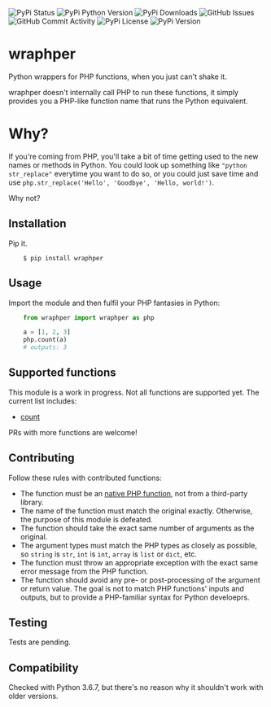 ![PyPi Status](https://img.shields.io/pypi/status/wraphper.svg) ![PyPi Python Version](https://img.shields.io/pypi/pyversions/wraphper.svg) ![PyPi Downloads](https://img.shields.io/pypi/dm/wraphper.svg) ![GitHub Issues](https://img.shields.io/github/issues-raw/aalaap/wraphper.svg) ![GitHub Commit Activity](https://img.shields.io/github/commit-activity/y/aalaap/wraphper.svg) ![PyPi License](https://img.shields.io/pypi/l/wraphper.svg) ![PyPi Version](https://img.shields.io/pypi/v/wraphper.svg)

# wraphper

Python wrappers for PHP functions, when you just can't shake it.

wraphper doesn't internally call PHP to run these functions, it simply provides you a PHP-like function name that runs the Python equivalent.

# Why?

If you're coming from PHP, you'll take a bit of time getting used to the new names or methods in Python. You could look up something like `"python str_replace"` everytime you want to do so, or you could just save time and use `php.str_replace('Hello', 'Goodbye', 'Hello, world!')`.

Why not?

## Installation

Pip it.

```
    $ pip install wraphper
```

## Usage

Import the module and then fulfil your PHP fantasies in Python:

```python
    from wraphper import wraphper as php

    a = [1, 2, 3]
    php.count(a)
    # outputs: 3
```

## Supported functions

This module is a work in progress. Not all functions are supported yet. The current list includes:

- [count](http://php.net/manual/en/function.count.php)

PRs with more functions are welcome!

## Contributing

Follow these rules with contributed functions:

- The function must be an [native PHP function](http://php.net/manual/en/funcref.php), not from a third-party library. 
- The name of the function must match the original exactly. Otherwise, the purpose of this module is defeated.
- The function should take the exact same number of arguments as the original.
- The argument types must match the PHP types as closely as possible, so `string` is `str`, `int` is `int`, `array` is `list` or `dict`, etc.
- The function must throw an appropriate exception with the exact same error message from the PHP function.
- The function should avoid any pre- or post-processing of the argument or return value. The goal is not to match PHP functions' inputs and outputs, but to provide a PHP-familiar syntax for Python develoeprs.

## Testing

Tests are pending.

## Compatibility

Checked with Python 3.6.7, but there's no reason why it shouldn't work with older versions.
